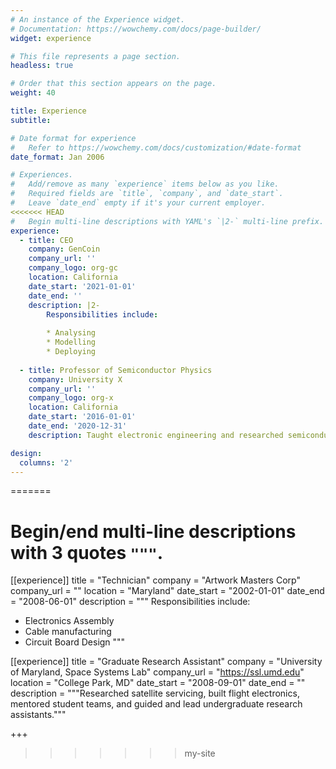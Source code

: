 ```yaml
---
# An instance of the Experience widget.
# Documentation: https://wowchemy.com/docs/page-builder/
widget: experience

# This file represents a page section.
headless: true

# Order that this section appears on the page.
weight: 40

title: Experience
subtitle:

# Date format for experience
#   Refer to https://wowchemy.com/docs/customization/#date-format
date_format: Jan 2006

# Experiences.
#   Add/remove as many `experience` items below as you like.
#   Required fields are `title`, `company`, and `date_start`.
#   Leave `date_end` empty if it's your current employer.
<<<<<<< HEAD
#   Begin multi-line descriptions with YAML's `|2-` multi-line prefix.
experience:
  - title: CEO
    company: GenCoin
    company_url: ''
    company_logo: org-gc
    location: California
    date_start: '2021-01-01'
    date_end: ''
    description: |2-
        Responsibilities include:
        
        * Analysing
        * Modelling
        * Deploying
        
  - title: Professor of Semiconductor Physics
    company: University X
    company_url: ''
    company_logo: org-x
    location: California
    date_start: '2016-01-01'
    date_end: '2020-12-31'
    description: Taught electronic engineering and researched semiconductor physics.

design:
  columns: '2'
---
```

=======
#   Begin/end multi-line descriptions with 3 quotes `"""`.
[[experience]]
  title = "Technician"
  company = "Artwork Masters Corp"
  company_url = ""
  location = "Maryland"
  date_start = "2002-01-01"
  date_end = "2008-06-01"
  description = """
  Responsibilities include:
  
  * Electronics Assembly
  * Cable manufacturing
  * Circuit Board Design
  """

[[experience]]
  title = "Graduate Research Assistant"
  company = "University of Maryland, Space Systems Lab"
  company_url = "https://ssl.umd.edu"
  location = "College Park, MD"
  date_start = "2008-09-01"
  date_end = ""
  description = """Researched satellite servicing, built flight electronics, mentored student teams, and guided and lead undergraduate research assistants."""

+++
>>>>>>> my-site
